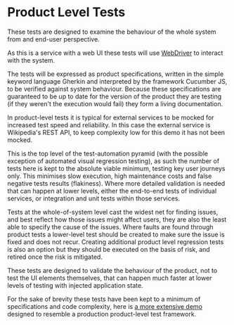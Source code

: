# Product Level Tests

These tests are designed to examine the behaviour of the whole system from and end-user perspective.

As this is a service with a web UI these tests will use [WebDriver](https://webdriver.io/) to interact with the system.

The tests will be expressed as product specifications, written in the simple keyword language Gherkin and interpreted by the framework Cucumber JS, to be verified against system behaviour. Because these specifications are guaranteed to be up to date for the version of the product they are testing (if they weren't the execution would fail) they form a living documentation.

In product-level tests it is typical for external services to be mocked for increased test speed and reliability. In this case the external service is Wikipedia's REST API, to keep complexity low for this demo it has not been mocked.

This is the top level of the test-automation pyramid (with the possible exception of automated visual regression testing), as such the number of tests here is kept to the absolute viable minimum, testing key user journeys only. This minimises slow execution, high maintenance costs and false negative tests results (flakiness). Where more detailed validation is needed that can happen at lower levels, either the end-to-end tests of individual services, or integration and unit tests within those services.

Tests at the whole-of-system level cast the widest net for finding issues, and best reflect how those issues might affect users, they are also the least able to specify the cause of the issues. Where faults are found through product tests a lower-level test should be created to make sure the issue is fixed and does not recur. Creating additional product level regression tests is also an option but they should be executed on the basis of risk, and retired once the risk is mitigated.

These tests are designed to validate the behaviour of the product, not to test the UI elements themselves, that can happen much faster at lower levels of testing with injected application state.

For the sake of brevity these tests have been kept to a minimum of specifications and code complexity, here is [a more extensive demo](https://github.com/jimCresswell/e2e-web-test-framework-demo) designed to resemble a production product-level test framework.
